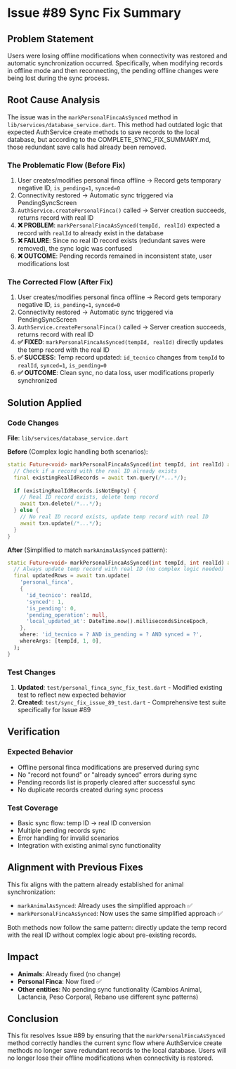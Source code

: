 # Issue #89 Sync Fix Summary

## Problem Statement
Users were losing offline modifications when connectivity was restored and automatic synchronization occurred. Specifically, when modifying records in offline mode and then reconnecting, the pending offline changes were being lost during the sync process.

## Root Cause Analysis
The issue was in the `markPersonalFincaAsSynced` method in `lib/services/database_service.dart`. This method had outdated logic that expected AuthService create methods to save records to the local database, but according to the COMPLETE_SYNC_FIX_SUMMARY.md, those redundant save calls had already been removed.

### The Problematic Flow (Before Fix)
1. User creates/modifies personal finca offline → Record gets temporary negative ID, `is_pending=1`, `synced=0`
2. Connectivity restored → Automatic sync triggered via PendingSyncScreen
3. `AuthService.createPersonalFinca()` called → Server creation succeeds, returns record with real ID
4. **❌ PROBLEM**: `markPersonalFincaAsSynced(tempId, realId)` expected a record with `realId` to already exist in the database
5. **❌ FAILURE**: Since no real ID record exists (redundant saves were removed), the sync logic was confused
6. **❌ OUTCOME**: Pending records remained in inconsistent state, user modifications lost

### The Corrected Flow (After Fix)
1. User creates/modifies personal finca offline → Record gets temporary negative ID, `is_pending=1`, `synced=0`
2. Connectivity restored → Automatic sync triggered via PendingSyncScreen
3. `AuthService.createPersonalFinca()` called → Server creation succeeds, returns record with real ID
4. **✅ FIXED**: `markPersonalFincaAsSynced(tempId, realId)` directly updates the temp record with the real ID
5. **✅ SUCCESS**: Temp record updated: `id_tecnico` changes from `tempId` to `realId`, `synced=1`, `is_pending=0`
6. **✅ OUTCOME**: Clean sync, no data loss, user modifications properly synchronized

## Solution Applied

### Code Changes
**File**: `lib/services/database_service.dart`

**Before** (Complex logic handling both scenarios):
```dart
static Future<void> markPersonalFincaAsSynced(int tempId, int realId) async {
  // Check if a record with the real ID already exists
  final existingRealIdRecords = await txn.query(/*...*/);
  
  if (existingRealIdRecords.isNotEmpty) {
    // Real ID record exists, delete temp record
    await txn.delete(/*...*/);
  } else {
    // No real ID record exists, update temp record with real ID
    await txn.update(/*...*/);
  }
}
```

**After** (Simplified to match `markAnimalAsSynced` pattern):
```dart
static Future<void> markPersonalFincaAsSynced(int tempId, int realId) async {
  // Always update temp record with real ID (no complex logic needed)
  final updatedRows = await txn.update(
    'personal_finca',
    {
      'id_tecnico': realId,
      'synced': 1,
      'is_pending': 0,
      'pending_operation': null,
      'local_updated_at': DateTime.now().millisecondsSinceEpoch,
    },
    where: 'id_tecnico = ? AND is_pending = ? AND synced = ?',
    whereArgs: [tempId, 1, 0],
  );
}
```

### Test Changes
1. **Updated**: `test/personal_finca_sync_fix_test.dart` - Modified existing test to reflect new expected behavior
2. **Created**: `test/sync_fix_issue_89_test.dart` - Comprehensive test suite specifically for Issue #89

## Verification

### Expected Behavior
- Offline personal finca modifications are preserved during sync
- No "record not found" or "already synced" errors during sync
- Pending records list is properly cleared after successful sync
- No duplicate records created during sync process

### Test Coverage
- Basic sync flow: temp ID → real ID conversion
- Multiple pending records sync
- Error handling for invalid scenarios
- Integration with existing animal sync functionality

## Alignment with Previous Fixes

This fix aligns with the pattern already established for animal synchronization:
- `markAnimalAsSynced`: Already uses the simplified approach ✅
- `markPersonalFincaAsSynced`: Now uses the same simplified approach ✅

Both methods now follow the same pattern: directly update the temp record with the real ID without complex logic about pre-existing records.

## Impact
- **Animals**: Already fixed (no change)
- **Personal Finca**: Now fixed ✅
- **Other entities**: No pending sync functionality (Cambios Animal, Lactancia, Peso Corporal, Rebano use different sync patterns)

## Conclusion
This fix resolves Issue #89 by ensuring that the `markPersonalFincaAsSynced` method correctly handles the current sync flow where AuthService create methods no longer save redundant records to the local database. Users will no longer lose their offline modifications when connectivity is restored.